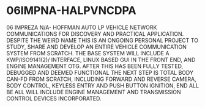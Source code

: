 # 06IMPNA-HALPVNCDPA
06 IMPREZA N/A- HOFFMAN AUTO LP VEHICLE NETWORK COMMUNICATIONS FOR DISCOVERY AND PRACTICAL APPLICATION. DESPITE THE WEIRD NAME THIS IS AN ONGOING PERSONAL PROJECT TO STUDY, SHARE AND DEVELOP AN ENTIRE VEHICLE COMMUNICATION SYSTEM FROM SCRATCH. THE BASE SYSTEM WILL INCLUDE A KWP/ISO9141(2)/ INTERFACE, LINUX BASED GUI IN THE FRONT END, AND ENGINE MANAGEMENT OTG. AFTER THIS HAS BEEN FULLY TESTED, DEBUGGED AND DEEMED FUNCTIONAL THE NEXT STEP IS TOTAL BODY CAN-FD FROM SCRATCH, INCLUDING FORWARD AND REVERSE CAMERA, BODY CONTROL, KEYLESS ENTRY AND PUSH BUTTON IGNITION, END ALL BE ALL WILL INCLUDE ENGINE MANAGEMENT AND TRANSMISSION CONTROL DEVICES INCORPORATED. 
